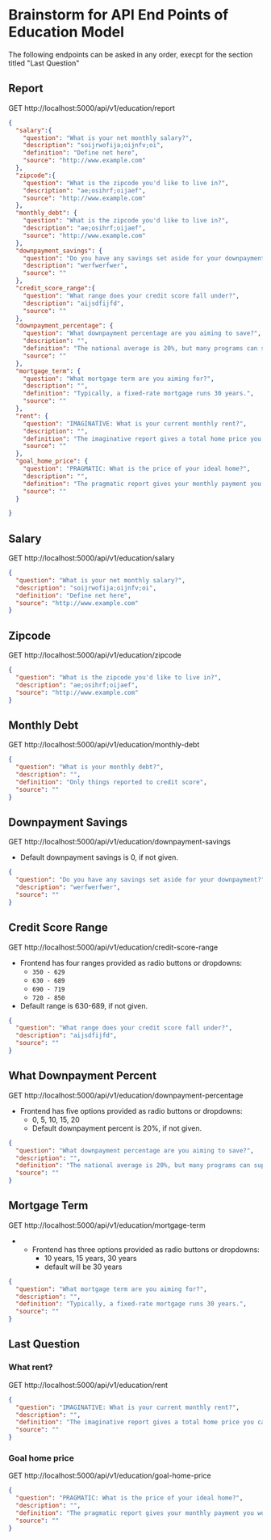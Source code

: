 # Brainstorm for API End Points of Education Model

The following endpoints can be asked in any order, execpt for the section titled "Last Question"

## Report
GET http://localhost:5000/api/v1/education/report
```json
{
  "salary":{
    "question": "What is your net monthly salary?",
    "description": "soijrwofija;oijnfv;oi",
    "definition": "Define net here",
    "source": "http://www.example.com"
  },
  "zipcode":{
    "question": "What is the zipcode you'd like to live in?",
    "description": "ae;osihrf;oijaef",
    "source": "http://www.example.com"
  },
  "monthly_debt": {
    "question": "What is the zipcode you'd like to live in?",
    "description": "ae;osihrf;oijaef",
    "source": "http://www.example.com"
  },
  "downpayment_savings": {
    "question": "Do you have any savings set aside for your downpayment?",
    "description": "werfwerfwer",
    "source": ""
  },
  "credit_score_range":{
    "question": "What range does your credit score fall under?",
    "description": "aijsdfijfd",
    "source": ""
  },
  "downpayment_percentage": {
    "question": "What downpayment percentage are you aiming to save?",
    "description": "",
    "definition": "The national average is 20%, but many programs can support alternate percentages.",
    "source": ""
  },
  "mortgage_term": {
    "question": "What mortgage term are you aiming for?",
    "description": "",
    "definition": "Typically, a fixed-rate mortgage runs 30 years.",
    "source": ""
  },
  "rent": {
    "question": "IMAGINATIVE: What is your current monthly rent?",
    "description": "",
    "definition": "The imaginative report gives a total home price you can afford based off of your monthly rent.",
    "source": ""
  },
  "goal_home_price": {
    "question": "PRAGMATIC: What is the price of your ideal home?",
    "description": "",
    "definition": "The pragmatic report gives your monthly payment you would make with your goal price.",
    "source": ""
  }

}
```
## Salary
GET http://localhost:5000/api/v1/education/salary
```json
{
  "question": "What is your net monthly salary?",
  "description": "soijrwofija;oijnfv;oi",
  "definition": "Define net here",
  "source": "http://www.example.com"
}
```

## Zipcode
GET http://localhost:5000/api/v1/education/zipcode
```json
{
  "question": "What is the zipcode you'd like to live in?",
  "description": "ae;osihrf;oijaef",
  "source": "http://www.example.com"
}
```
## Monthly Debt
GET http://localhost:5000/api/v1/education/monthly-debt
```json
{
  "question": "What is your monthly debt?",
  "description": "",
  "definition": "Only things reported to credit score",
  "source": ""
}
```

## Downpayment Savings
GET http://localhost:5000/api/v1/education/downpayment-savings

 - Default downpayment savings is 0, if not given.

```json
{
  "question": "Do you have any savings set aside for your downpayment?",
  "description": "werfwerfwer",
  "source": ""
}
```
## Credit Score Range
GET http://localhost:5000/api/v1/education/credit-score-range
- Frontend has four ranges provided as radio buttons or dropdowns:
    - `350 - 629`
    - `630 - 689`
    - `690 - 719`
    - `720 - 850`
- Default range is 630-689, if not given.
```json
{
  "question": "What range does your credit score fall under?",
  "description": "aijsdfijfd",
  "source": ""
}
```
## What Downpayment Percent
GET http://localhost:5000/api/v1/education/downpayment-percentage
- Frontend has five options provided as radio buttons or dropdowns:
    - 0, 5, 10, 15, 20
    - Default downpayment percent is 20%, if not given.
```json
{
  "question": "What downpayment percentage are you aiming to save?",
  "description": "",
  "definition": "The national average is 20%, but many programs can support alternate percentages.",
  "source": ""
}
```

## Mortgage Term
GET http://localhost:5000/api/v1/education/mortgage-term
- - Frontend has three options provided as radio buttons or dropdowns:
    - 10 years, 15 years, 30 years
    - default will be 30 years

```json
{
  "question": "What mortgage term are you aiming for?",
  "description": "",
  "definition": "Typically, a fixed-rate mortgage runs 30 years.",
  "source": ""
}
```

## Last Question
### What rent?
GET http://localhost:5000/api/v1/education/rent
```json
{
  "question": "IMAGINATIVE: What is your current monthly rent?",
  "description": "",
  "definition": "The imaginative report gives a total home price you can afford based off of your monthly rent.",
  "source": ""
}
```
### Goal home price
GET http://localhost:5000/api/v1/education/goal-home-price
```json
{
  "question": "PRAGMATIC: What is the price of your ideal home?",
  "description": "",
  "definition": "The pragmatic report gives your monthly payment you would make with your goal price.",
  "source": ""
}
```
